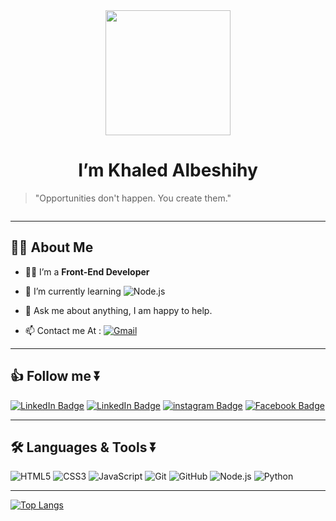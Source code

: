 <div id="header" align="center">
  <img src="https://media.giphy.com/media/fLyd6CqqvNtdu1yCQA/giphy.gif" width="200"/>
</div>
<h1 align="center">I’m Khaled Albeshihy</h1>

> "Opportunities don't happen. You create them."

<div align="center">
  <img src="https://komarev.com/ghpvc/?username=Kalbeshihy&style=flat-square&color=blue" alt=""/>
</div>

***
## :man_technologist: About Me
- 👨‍💻 I’m a **Front-End Developer**
- 🌱 I’m currently learning ![Node.js](https://img.shields.io/badge/Node.js-3c873a?style=for-the-badge&logo=Node.js&logoColor=white)


- 💬 Ask me about anything, I am happy to help.
- 📫 Contact me At :  [![Gmail](https://img.shields.io/badge/Gmail-EA4335?style=for-the-badge&logo=Gmail&logoColor=white)](mailto:contact@khaledalbeshihy.email)

***

## 👍 Follow me ⏬

<div id="badges">
  <a href="https://linkedin.com/in/Kalbeshihy/"><img src="https://img.shields.io/badge/LinkedIn-0072b1?style=for-the-badge&logo=linkedin&logoColor=white" alt="LinkedIn Badge"/></a>
  <a href="https://Twitter.com/Kalbeshihy/"><img src="https://img.shields.io/badge/Twitter-00acee?style=for-the-badge&logo=Twitter&logoColor=white" alt="LinkedIn Badge"/></a>
  <a href="https://instagram.com/Kalbeshihy/"><img src="https://img.shields.io/badge/instagram-E1306C?style=for-the-badge&logo=Instagram&logoColor=white" alt="instagram Badge"/></a>
  <a href="https://Facebook.com/Kalbeshihy/"><img src="https://img.shields.io/badge/Facebook-3b5998?style=for-the-badge&logo=Facebook&logoColor=white" alt="Facebook Badge"/></a>
</div>

***

## :hammer_and_wrench: Languages & Tools ⏬

![HTML5](https://img.shields.io/badge/HTML5-e34c26?style=for-the-badge&logo=HTML5&logoColor=white)
![CSS3](https://img.shields.io/badge/CSS3-264de4?style=for-the-badge&logo=CSS3&logoColor=white)
![JavaScript](https://img.shields.io/badge/JavaScript-f0db4f?style=for-the-badge&logo=JavaScript&logoColor=323330)
![Git](https://img.shields.io/badge/Git-f34f29?style=for-the-badge&logo=Git&logoColor=white)
![GitHub](https://img.shields.io/badge/GitHub-211F1F?style=for-the-badge&logo=GitHub&logoColor=white)
![Node.js](https://img.shields.io/badge/Node.js-3c873a?style=for-the-badge&logo=Node.js&logoColor=white)
![Python](https://img.shields.io/badge/Python-306998?style=for-the-badge&logo=Python&logoColor=FFE873)

***
[![Top Langs](https://github-readme-stats.vercel.app/api/top-langs/?username=Kalbeshihy&layout=compact&theme=vision-friendly-dark)](https://github.com/anuraghazra/github-readme-stats)



